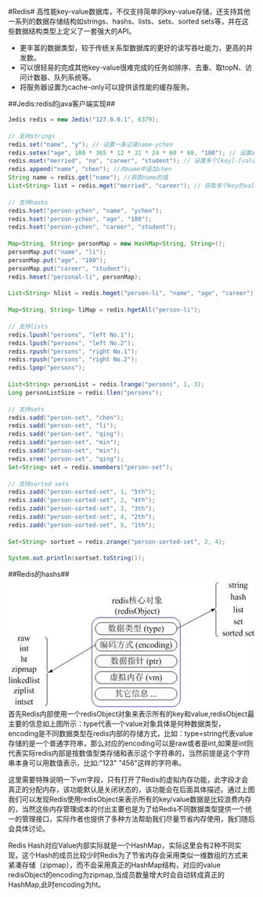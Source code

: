 #Redis#
高性能key-value数据库，不仅支持简单的key-value存储，还支持其他一系列的数据存储结构如strings、hashs、lists、sets、sorted sets等，并在这些数据结构类型上定义了一套强大的API。

- 更丰富的数据类型，较于传统关系型数据库的更好的读写吞吐能力，更高的并发数。
- 可以很轻易的完成其他key-value很难完成的任务如排序、去重、取topN、访问计数器、队列系统等。
- 将服务器设置为cache-only可以提供该性能的缓存服务。

##Jedis:redis的java客户端实现##

```java
Jedis redis = new Jedis("127.0.0.1", 6379);

// 支持strings
redis.set("name", "y"); // 设置一条记录name-ychen
redis.setex("age", 100 * 365 * 12 * 31 * 24 * 60 * 60, "100"); // 设置age-100的有效时间为100年
redis.mset("merried", "no", "career", "student"); // 设置多个[key]-[value]
redis.append("name", "chen"); //向name中追加chen
String name = redis.get("name"); //获取name的值
List<String> list = redis.mget("merried", "career"); // 获取多个key的value

// 支持hashs
redis.hset("person-ychen", "name", "ychen");
redis.hset("person-ychen", "age", "100");
redis.hset("person-ychen", "career", "student");

Map<String, String> personMap = new HashMap<String, String>();
personMap.put("name", "li");
personMap.put("age", "100");
personMap.put("career", "student");
redis.hmset("personal-li", personMap);

List<String> hlist = redis.hmget("person-li", "name", "age", "career");

Map<String, String> liMap = redis.hgetAll("person-li");

// 支持lists
redis.lpush("persons", "left No.1");
redis.lpush("persons", "left No.2");
redis.rpush("persons", "right No.1");
redis.rpush("persons", "right No.2");
redis.lpop("persons");

List<String> personList = redis.lrange("persons", 1, 3);
Long personListSize = redis.llen("persons");

// 支持sets
redis.sadd("person-set", "chen");
redis.sadd("person-set", "li");
redis.sadd("person-set", "qing");
redis.sadd("person-set", "min");
redis.sadd("person-set", "min");
redis.srem("person-set", "qing");
Set<String> set = redis.smembers("person-set");

// 支持sorted sets
redis.zadd("person-sorted-set", 1, "5th");
redis.zadd("person-sorted-set", 2, "4th");
redis.zadd("person-sorted-set", 3, "3th");
redis.zadd("person-sorted-set", 4, "2th");
redis.zadd("person-sorted-set", 5, "1th");

Set<String> sortset = redis.zrange("person-sorted-set", 2, 4);

System.out.println(sortset.toString());
```

##Redis的hashs##
![](img/image1.jpg)  
首先Redis内部使用一个redisObject对象来表示所有的key和value,redisObject最主要的信息如上图所示：type代表一个value对象具体是何种数据类型，encoding是不同数据类型在redis内部的存储方式，比如：type=string代表value存储的是一个普通字符串，那么对应的encoding可以是raw或者是int,如果是int则代表实际redis内部是按数值型类存储和表示这个字符串的，当然前提是这个字符串本身可以用数值表示，比如:"123" "456"这样的字符串。

这里需要特殊说明一下vm字段，只有打开了Redis的虚拟内存功能，此字段才会真正的分配内存，该功能默认是关闭状态的，该功能会在后面具体描述。通过上图我们可以发现Redis使用redisObject来表示所有的key/value数据是比较浪费内存的，当然这些内存管理成本的付出主要也是为了给Redis不同数据类型提供一个统一的管理接口，实际作者也提供了多种方法帮助我们尽量节省内存使用，我们随后会具体讨论。

Redis Hash对应Value内部实际就是一个HashMap，实际这里会有2种不同实现，这个Hash的成员比较少时Redis为了节省内存会采用类似一维数组的方式来紧凑存储（zipmap），而不会采用真正的HashMap结构，对应的value redisObject的encoding为zipmap,当成员数量增大时会自动转成真正的HashMap,此时encoding为ht。